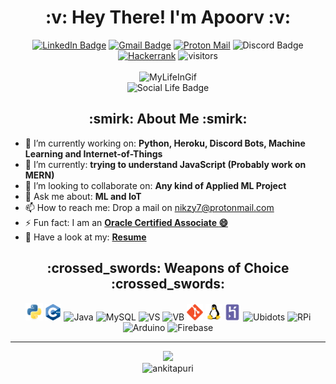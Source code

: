 <h1 align="center">:v: Hey There! I'm Apoorv :v:</h1>

<div align="center">
	<a href="https://www.linkedin.com/in/apoorvnegi/"><img alt="LinkedIn Badge" src="https://img.shields.io/badge/-@apoorvnegi-yellow?style=flat&labelColor=0e76a8&logo=LinkedIn&link=https://www.linkedin.com/in/apoorvnegi/"></a>
	<a href="mailto:apnegi07@gmail.com?Subject=Hey%20I%20saw%20you%20on%20GitHub!"><img alt="Gmail Badge" src="https://img.shields.io/badge/-Let's%20Talk-green?style=flat&labelColor=lightgrey&logo=gmail&link=mailto:apnegi07@gmail.com?Subject=Hey%20I%20saw%20you%20on%20GitHub!"></a>
	<a href="mailto:nikzy7@protonmail.com?Subject=Hey%20I%20saw%20you%20on%20GitHub!"><img alt="Proton Mail" src="https://img.shields.io/badge/-Privacy%20Concern%3F-red?labelColor=white&style=flat&logo=protonmail&link=mailto:nikzy7@protonmail.com?Subject=Hey%20I%20saw%20you%20on%20GitHub!"></a>
	<img alt="Discord Badge" src="https://img.shields.io/badge/-Nikzy%233060-orange?style=flat&labelColor=9cf&logo=discord">
	<a href="https://www.hackerrank.com/sitbackandcode"><img alt="Hackerrank" src="https://img.shields.io/badge/-@sitbackandcode-brightgreen?style=flat&labelColor=blue&logo=hackerrank&link=https://www.hackerrank.com/sitbackandcode"></a>
	<img alt="visitors" src="https://visitor-badge.laobi.icu/badge?page_id=Nikzy7.profile.id">
	<br><br>
	<img alt="MyLifeInGif" src="sv.gif" width="350" height="200"><br>
	<img alt="Social Life Badge" src="https://img.shields.io/static/v1?label=Social%20Life&message=Failing&color=red">
</div>


<h2 align="center">:smirk: About Me :smirk:</h2>

- 🔭 I’m currently working on: **Python, Heroku, Discord Bots, Machine Learning and Internet-of-Things**
- 🌱 I’m currently: **trying to understand JavaScript (Probably work on MERN)**
- 👯 I’m looking to collaborate on: **Any kind of Applied ML Project**
- 💬 Ask me about: **ML and IoT**
- 📫 How to reach me: Drop a mail on nikzy7@protonmail.com
- ⚡ Fun fact: I am an **[Oracle Certified Associate :smile:](https://www.youracclaim.com/badges/54c4d8db-8496-40cc-a51e-99d064f3fbd1/public_url)**
- 📝 Have a look at my: **[Resume](https://github.com/Nikzy7/Nikzy7/blob/main/resume_apoorv.pdf)**

<h2 align="center">:crossed_swords: Weapons of Choice :crossed_swords:</h2>

<div align="center">
<img alt="Python" width="28px" src="https://raw.githubusercontent.com/devicons/devicon/master/icons/python/python-original.svg" />                    <img alt="CPP" width="26px" src="https://raw.githubusercontent.com/github/explore/80688e429a7d4ef2fca1e82350fe8e3517d3494d/topics/cpp/cpp.png" />                    <img alt="Java" width="18px" src="https://seeklogo.com/images/J/java-logo-7F8B35BAB3-seeklogo.com.png" />                    <img alt="MySQL" width="30px" src="https://www.mysql.com/common/logos/logo-mysql-170x115.png" />  <img  alt="VS" width="26px" src="https://upload.wikimedia.org/wikipedia/commons/thumb/9/9a/Visual_Studio_Code_1.35_icon.svg/240px-Visual_Studio_Code_1.35_icon.svg.png" />                    <img  alt="VB" width="26px" src="https://upload.wikimedia.org/wikipedia/commons/4/40/VB.NET_Logo.svg" />                    <img alt="Git" width="26px" src="https://raw.githubusercontent.com/devicons/devicon/master/icons/git/git-original.svg"/>                    <img alt="Linux" width="26px" src="https://raw.githubusercontent.com/devicons/devicon/master/icons/linux/linux-original.svg" />                    <img alt="Heroku" width="26px" src="https://raw.githubusercontent.com/devicons/devicon/master/icons/heroku/heroku-plain.svg" />                    <img alt="Ubidots" width="26px" src="https://images.g2crowd.com/uploads/product/image/large_detail/large_detail_a73d16c9057460f4c4d1a86e17ce7a9b/ubidots.png" />                     <img alt="RPi" width="20px" src="https://cdn.worldvectorlogo.com/logos/raspberry-pi.svg" />                    <img alt="Arduino" width="26px" src="https://cdn.worldvectorlogo.com/logos/arduino-1.svg" />            <img alt="Firebase" width="100px" src="https://upload.wikimedia.org/wikipedia/commons/3/37/Firebase_Logo.svg" />
</div>

------------------
<div align="center">
	<img src="https://github-readme-stats.vercel.app/api?username=Nikzy7"><br>
	<img src="https://github-readme-stats.vercel.app/api/top-langs/?username=Nikzy7&layout=compact" alt="ankitapuri" />
</div>












